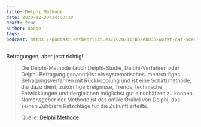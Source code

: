 ```yaml
---
title: Delphi Methode
date: 2020-12-30T14:00:28
draft: true
author: noqqe
tags:
podcast: https://podcast.entbehrlich.es/2020/11/03/eb035-worst-cat-scenario/
---
```


Befragungen, aber jetzt richtig!

> Die Delphi-Methode (auch Delphi-Studie, Delphi-Verfahren oder Delphi-Befragung
> genannt) ist ein systematisches, mehrstufiges Befragungsverfahren mit
> Rückkopplung und ist eine Schätzmethode, die dazu dient, zukünftige
> Ereignisse, Trends, technische Entwicklungen und dergleichen möglichst gut
> einschätzen zu können. Namensgeber der Methode ist das antike Orakel von
> Delphi, das seinen Zuhörern Ratschläge für die Zukunft erteilte.
>
> Quelle: [Delphi Methode](https://de.wikipedia.org/wiki/Delphi-Methode)

